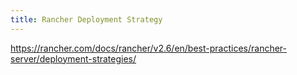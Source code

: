 ```yaml
---
title: Rancher Deployment Strategy
---
```


https://rancher.com/docs/rancher/v2.6/en/best-practices/rancher-server/deployment-strategies/